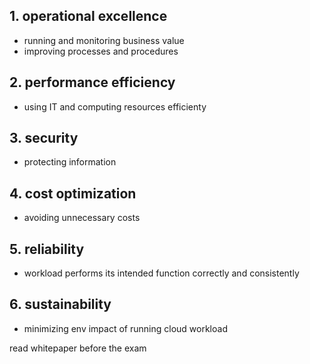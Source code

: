 ## 1. operational excellence

* running and monitoring business value
* improving processes and procedures

## 2. performance efficiency

* using IT and computing resources efficienty
  
## 3. security
* protecting information

## 4. cost optimization
* avoiding unnecessary costs

## 5. reliability

* workload performs its intended function correctly and consistently
  
## 6. sustainability
* minimizing env impact of running cloud workload

read whitepaper before the exam